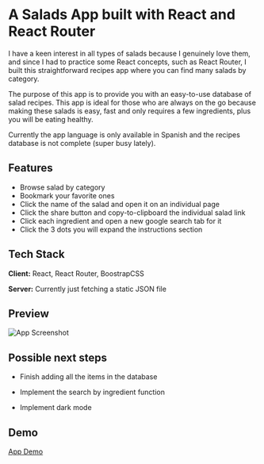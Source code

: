 # A Salads App built with React and React Router

I have a keen interest in all types of salads because I genuinely love them, and since I had to practice some React concepts, such as React Router, I built this straightforward recipes app where you can find many salads by category.

The purpose of this app is to provide you with an easy-to-use database of salad recipes. This app is ideal for those who are always on the go because making these salads is easy, fast and only requires a few ingredients, plus you will be eating healthy.

Currently the app language is only available in Spanish and the recipes database is not complete (super busy lately).

## Features

- Browse salad by category
- Bookmark your favorite ones
- Click the name of the salad and open it on an individual page
- Click the share button and copy-to-clipboard the individual salad link
- Click each ingredient and open a new google search tab for it
- Click the 3 dots you will expand the instructions section

## Tech Stack

**Client:** React, React Router, BoostrapCSS

**Server:** Currently just fetching a static JSON file


## Preview

![App Screenshot](https://github.com/ConsDu/salads/blob/master/app-preview.png)

## Possible next steps

- Finish adding all the items in the database

- Implement the search by ingredient function

- Implement dark mode

## Demo

[App Demo](https://grand-kangaroo-6d05bf.netlify.app/)
